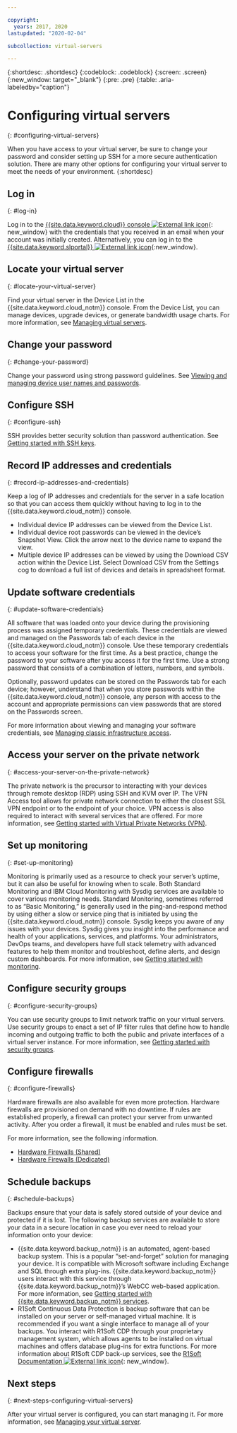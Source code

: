 ```yaml
---

copyright:
  years: 2017, 2020
lastupdated: "2020-02-04"

subcollection: virtual-servers

---
```


{:shortdesc: .shortdesc}
{:codeblock: .codeblock}
{:screen: .screen}
{:new_window: target="_blank"}
{:pre: .pre}
{:table: .aria-labeledby="caption"}


# Configuring virtual servers
{: #configuring-virtual-servers}

When you have access to your virtual server, be sure to change your password and consider setting up SSH for a more secure authentication solution. There are many other options for configuring your virtual server to meet the needs of your environment.
{:shortdesc}

## Log in
{: #log-in}

Log in to the [{{site.data.keyword.cloud}} console ![External link icon](../icons/launch-glyph.svg "External link icon")](https://cloud.ibm.com/classic?){: new_window} with the credentials that you received in an email when your account was initially created. Alternatively, you can log in to the [{{site.data.keyword.slportal}} ![External link icon](../../icons/launch-glyph.svg "External link icon")](https://control.softlayer.com/){:new_window}.

## Locate your virtual server
{: #locate-your-virtual-server}

Find your virtual server in the Device List in the {{site.data.keyword.cloud_notm}} console. From the Device List, you can manage devices, upgrade devices, or generate bandwidth usage charts. For more information, see [Managing virtual servers](/docs/virtual-servers?topic=virtual-servers-managing-virtual-servers#managing-virtual-servers).

## Change your password
{: #change-your-password}

Change your password using strong password guidelines. See [Viewing and managing device user names and passwords](/docs/virtual-servers?topic=virtual-servers-view-update-user-name-password-for-device#view-update-user-name-password-for-device).

## Configure SSH
{: #configure-ssh}

SSH provides better security solution than password authentication. See [Getting started with SSH keys](/docs/ssh-keys?topic=ssh-keys-getting-started-tutorial#getting-started-tutorial).

## Record IP addresses and credentials
{: #record-ip-addresses-and-credentials}

Keep a log of IP addresses and credentials for the server in a safe location so that you can access them quickly without having to log in to the {{site.data.keyword.cloud_notm}} console.
- Individual device IP addresses can be viewed from the Device List.
- Individual device root passwords can be viewed in the device’s Snapshot View. Click the arrow next to the device name to expand the view.
- Multiple device IP addresses can be viewed by using the Download CSV action within the Device List. Select Download CSV from the Settings cog to download a full list of devices and details in spreadsheet format.

## Update software credentials
{: #update-software-credentials}

All software that was loaded onto your device during the provisioning process was assigned temporary credentials. These credentials are viewed and managed on the Passwords tab of each device in the {{site.data.keyword.cloud_notm}} console. Use these temporary credentials to access your software for the first time. As a best practice, change the password to your software after you access it for the first time. Use a strong password that consists of a combination of letters, numbers, and symbols.

Optionally, password updates can be stored on the Passwords tab for each device; however, understand that when you store passwords within the {{site.data.keyword.cloud_notm}} console, any person with access to the account and appropriate permissions can view passwords that are stored on the Passwords screen.

For more information about viewing and managing your software credentials, see [Managing classic infrastructure access](/docs/virtual-servers?topic=iam-mngclassicinfra).

## Access your server on the private network
{: #access-your-server-on-the-private-network}

The private network is the precursor to interacting with your devices through remote desktop (RDP) using SSH and KVM over IP. The VPN Access tool allows for private network connection to either the closest SSL VPN endpoint or to the endpoint of your choice. VPN access is also required to interact with several services that are offered. For more information, see [Getting started with Virtual Private Networks (VPN)](/docs/iaas-vpn?topic=VPN-getting-started).

## Set up monitoring
{: #set-up-monitoring}

Monitoring is primarily used as a resource to check your server’s uptime, but it can also be useful for knowing when to scale. Both Standard Monitoring and IBM Cloud Monitoring with Sysdig services are available to cover various monitoring needs. Standard Monitoring, sometimes referred to as “Basic Monitoring,” is generally used in the ping-and-respond method by using either a slow or service ping that is initiated by using the {{site.data.keyword.cloud_notm}} console. Sysdig keeps you aware of any issues with your devices. Sysdig gives you insight into the performance and health of your applications, services, and platforms. Your administrators, DevOps teams, and developers have full stack telemetry with advanced features to help them monitor and troubleshoot, define alerts, and design custom dashboards. For more information, see [Getting started with monitoring](/docs/SLmonitoring?topic=slmonitoring-monitoring).

## Configure security groups
{: #configure-security-groups}

You can use security groups to limit network traffic on your virtual servers. Use security groups to enact a set of IP filter rules that define how to handle incoming and outgoing traffic to both the public and private interfaces of a virtual server instance. For more information, see [Getting started with security groups](/docs/security-groups?topic=security-groups-getting-started).

## Configure firewalls
{: #configure-firewalls}

Hardware firewalls are also available for even more protection. Hardware firewalls are provisioned on demand with no downtime. If rules are established properly, a firewall can protect your server from unwanted activity. After you order a firewall, it must be enabled and rules must be set.

For more information, see the following information.

* [Hardware Firewalls (Shared)](/docs/hardware-firewall-shared?topic=hardware-firewall-shared-about-hardware-firewall-shared-)
* [Hardware Firewalls (Dedicated)](/docs/hardware-firewall-dedicated?topic=hardware-firewall-dedicated-about-the-hardware-firewall-dedicated-)

## Schedule backups
{: #schedule-backups}

Backups ensure that your data is safely stored outside of your device and protected if it is lost. The following backup services are available to store your data in a secure location in case you ever need to reload your information onto your device:
- {{site.data.keyword.backup_notm}} is an automated, agent-based backup system. This is a popular “set-and-forget” solution for managing your device. It is compatible with Microsoft software including Exchange and SQL through extra plug-ins. {{site.data.keyword.backup_notm}} users interact with this service through {{site.data.keyword.backup_notm}}’s WebCC web-based application. For more information, see [Getting started with {{site.data.keyword.backup_notm}} services](/docs/Backup?topic=Backup-getting-started).
- R1Soft Continuous Data Protection is backup software that can be installed on your server or self-managed virtual machine. It is recommended if you want a single interface to manage all of your backups. You interact with R1Soft CDP through your proprietary management system, which allows agents to be installed on virtual machines and offers database plug-ins for extra functions. For more information about R1Soft CDP back-up services, see the [R1Soft Documentation ![External link icon](../icons/launch-glyph.svg "External link icon")](http://wiki.r1soft.com/display/ServerBackupManager/Home){: new_window}.

## Next steps
{: #next-steps-configuring-virtual-servers}

After your virtual server is configured, you can start managing it. For more information, see [Managing your virtual server](/docs/virtual-servers?topic=virtual-servers-managing-virtual-servers#managing-virtual-servers).
